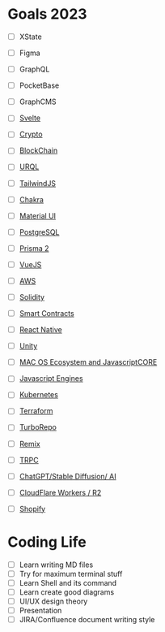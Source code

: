 # Goals 2023
- [ ] XState
- [ ] Figma
- [ ] GraphQL
- [ ] PocketBase
- [ ] GraphCMS
- [ ] [Svelte](https://www.notion.so/Svelte-9564add5b726467d8eb905cc353fb374)

- [ ] [Crypto](https://www.notion.so/Crypto-504ead3bf94a4705bc1fd40a86d53478)

- [ ] [BlockChain](https://www.notion.so/BlockChain-5aaea9fd36c445dab0744af30e3669c6)

- [ ] [URQL](https://www.notion.so/URQL-ab44e4c10e1b4e69806fc82ef0dcf2ba)

- [ ] [TailwindJS](https://www.notion.so/TailwindJS-f46add47ebf84926a8e7f476bb351a2a)

- [ ] [Chakra](https://www.notion.so/Chakra-ad75dba6715c432281dfb081f271107e)

- [ ] [Material UI](https://www.notion.so/Material-UI-ff4668fff4714f37b107611e16be59c0)

- [ ] [PostgreSQL](https://www.notion.so/PostgreSQL-d10d989e7e984dc8a9842a3a51fb7a6a)

- [ ] [Prisma 2](https://www.notion.so/Prisma-2-23f1c3a812e14c7294737512bfe11295)

- [ ] [VueJS](https://www.notion.so/VueJS-dcf93597d21d49e5b2131f9b3892f7e8)

- [ ] [AWS](https://www.notion.so/AWS-7d9eb1ce12034828aa462c0e6d4ac93c)

- [ ] [Solidity](https://www.notion.so/Solidity-4c644106aabe4b169500021d15f2bb4b)

- [ ] [Smart Contracts](https://www.notion.so/Smart-Contracts-49a669463d7747b6bf46f25ed5765288)

- [ ] [React Native](https://www.notion.so/React-Native-a4807e45c0a1460382b77a2eea677249)

- [ ] [Unity](https://www.notion.so/Unity-858cf076e5214b69801aabac53b65607)

- [ ] [MAC OS Ecosystem and JavascriptCORE](https://www.notion.so/MAC-OS-Ecosystem-and-JavascriptCORE-6c5961da342a4b9ab8b8f2944103fe92)

- [ ] [Javascript Engines](https://www.notion.so/Javascript-Engines-b6949ee7657f484eb764fae76df3a410)

- [ ] [Kubernetes](https://www.notion.so/Kubernetes-d7f5a3454fa1486980bc84a9e0dfc489)

- [ ] [Terraform](https://www.notion.so/Terraform-dbd8de40b62a44d6a5adb127685a1df8)

- [ ] [TurboRepo](https://www.notion.so/TurboRepo-511dfbda2d5e4e11a0c1c4a4fec5a9fd)

- [ ] [Remix](https://www.notion.so/Remix-cd3cd032e6be40e08a17edb34a8a934c)

- [ ] [TRPC](https://www.notion.so/TRPC-181044bb3fb2405c9c07f88934f8dc06)

- [ ] [ChatGPT/Stable Diffusion/ AI](https://www.notion.so/ChatGPT-Stable-Diffusion-AI-c8369c4b3dd742bb84b38446c66aa2f5)

- [ ] [CloudFlare Workers / R2](https://www.notion.so/CloudFlare-Workers-R2-5cb4e377d04540a6a52826afe2e2a222)

- [ ] [Shopify](https://www.notion.so/Shopify-e198af5b4e4249eebd23abadf3e448b0)


# Coding Life
-   [ ]  Learn writing MD files
-   [ ]  Try for maximum terminal stuff
-   [ ]  Learn Shell and its command
-   [ ]  Learn create good diagrams 
-   [ ]  UI/UX design theory
-   [ ]  Presentation
-   [ ]  JIRA/Confluence document writing style